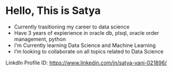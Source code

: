 #                 Hello, This is Satya

- Currently trasitioning my career to data science
- Have 3 years of expierience in oracle db, plsql, oracle order management, python
- I'm Currently learning Data Science and Machine Learning
- I’m looking to collaborate on all topics related to Data Science

Linkdln Profile ID: https://www.linkedin.com/in/satya-vani-021896/

